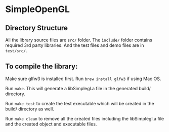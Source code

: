 # SimpleOpenGL

## Directory Structure

All the library source files are `src/` folder. The `include/` folder contains required 3rd party libraries.
And the test files and demo files are in `test/src/`.

## To compile the library:

Make sure glfw3 is installed first. Run `brew install glfw3` if using Mac OS.

Run `make`. This will generate a libSimplegl.a file in the generated build/ directory.

Run `make test` to create the test executable which will be created in the build/ directory as well.

Run `make clean` to remove all the created files including the libSimplegl.a file and the created
object and executable files.
